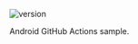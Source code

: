 ![version](https://img.shields.io/static/v1?label=version&message=0&labelColor=212121&color=2962ff&style=flat)

Android GitHub Actions sample.
